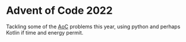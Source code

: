# Advent of Code 2022

Tackling some of the [AoC](https://adventofcode.com) problems this year, using python and perhaps Kotlin if time and energy permit.

